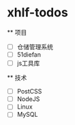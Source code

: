 # xhlf-todos

** 项目
- [ ] 仓储管理系统
- [ ] 51diefan
- [ ] js工具库

** 技术
- [ ] PostCSS
- [ ] NodeJS
- [ ] Linux
- [ ] MySQL